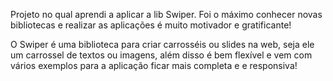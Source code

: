Projeto no qual aprendi a aplicar a lib Swiper. Foi o máximo conhecer novas bibliotecas e realizar as aplicações é muito motivador e gratificante! 

O Swiper é uma biblioteca para criar carrosséis ou slides na web, seja ele um carrossel de textos ou imagens, além disso é bem flexível e vem com vários exemplos para a aplicação ficar mais completa e  e responsiva!
